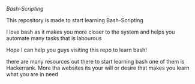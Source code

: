 *Bash-Scripting*

This repository is made to start learning Bash-Scripting

I love bash as it makes you more closer to the system and helps you automate many tasks that is labourous

Hope I can help you guys visiting this repo to learn bash!

there are many resources out there to start learning bash one of them is Hackerrank. More tha websites its your will or desire that makes you learn what you are in need 


